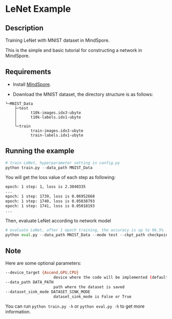 # LeNet Example

## Description

Training LeNet with MNIST dataset in MindSpore.

This is the simple and basic tutorial for constructing a network in MindSpore.

## Requirements

- Install [MindSpore](https://www.mindspore.cn/install/en).

- Download the MNIST dataset, the directory structure is as follows:

```
└─MNIST_Data
    ├─test
    │      t10k-images.idx3-ubyte
    │      t10k-labels.idx1-ubyte
    │
    └─train
           train-images.idx3-ubyte
           train-labels.idx1-ubyte
```

## Running the example

```python
# train LeNet, hyperparameter setting in config.py
python train.py --data_path MNIST_Data
```

You will get the loss value of each step as following:

```bash
epoch: 1 step: 1, loss is 2.3040335
...
epoch: 1 step: 1739, loss is 0.06952668
epoch: 1 step: 1740, loss is 0.05038793
epoch: 1 step: 1741, loss is 0.05018193
...
```

Then, evaluate LeNet according to network model
```python
# evaluate LeNet, after 1 epoch training, the accuracy is up to 96.5%
python eval.py --data_path MNIST_Data --mode test --ckpt_path checkpoint_lenet-1_1875.ckpt
```

## Note
Here are some optional parameters:

```bash
--device_target {Ascend,GPU,CPU}
                     device where the code will be implemented (default: Ascend)
--data_path DATA_PATH
                     path where the dataset is saved
--dataset_sink_mode DATASET_SINK_MODE
                     dataset_sink_mode is False or True
```

You can run ```python train.py -h``` or ```python eval.py -h``` to get more information.
